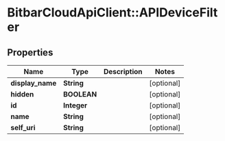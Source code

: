# BitbarCloudApiClient::APIDeviceFilter

## Properties
Name | Type | Description | Notes
------------ | ------------- | ------------- | -------------
**display_name** | **String** |  | [optional] 
**hidden** | **BOOLEAN** |  | [optional] 
**id** | **Integer** |  | [optional] 
**name** | **String** |  | [optional] 
**self_uri** | **String** |  | [optional] 



